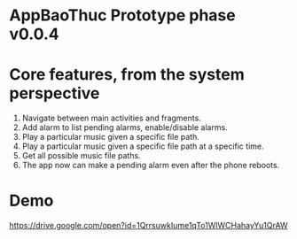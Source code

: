 # AppBaoThuc Prototype phase v0.0.4

# Core features, from the system perspective
1. Navigate between main activities and fragments.
2. Add alarm to list pending alarms, enable/disable alarms.
3. Play a particular music given a specific file path.
4. Play a particular music given a specific file path at a specific time.
5. Get all possible music file paths.
6. The app now can make a pending alarm even after the phone reboots.

# Demo
https://drive.google.com/open?id=1QrrsuwkIume1qTo1WlWCHahayYu1QrAW
